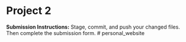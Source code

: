 # Project 2

**Submission Instructions:** Stage, commit, and push your changed files. Then complete the submission form.
#   p e r s o n a l _ w e b s i t e  
 